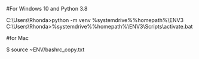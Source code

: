  #For Windows 10 and Python 3.8
 
   C:\Users\Rhonda>python -m venv %systemdrive%%homepath%\ENV3
   C:\Users\Rhonda>%systemdrive%%homepath%\ENV3\Scripts\activate.bat

#for Mac

$ source ~ENV/bashrc_copy.txt
